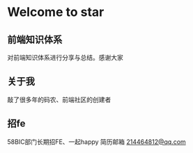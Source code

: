 # Welcome to star


## 前端知识体系

对前端知识体系进行分享与总结。感谢大家 

## 关于我 

敲了很多年的码农、前端社区的创建者

## 招fe

58BIC部门长期招FE、一起happy
简历邮箱 214464812@qq.com 
